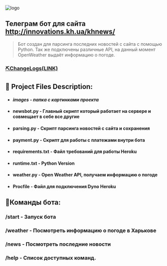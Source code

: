 ![logo](https://user-images.githubusercontent.com/74112037/142832530-dbe22c2c-d260-4d9f-843b-91b2815ee100.png)

## **Телеграм бот для сайта http://innovations.kh.ua/khnews/**
>Бот создан для парсинга последних новостей с сайта с помощью Python.
>Так же подключены различные API, на данный момент OpenWeather выдаёт информацию о погоде.

### [⛏ChangeLogs(LINK)](https://github.com/Jylik322/kh-news-bot/blob/main/CHANGELOG.md)


## 💾 Project Files Description:

- #### *images - папка с картинками проекта*
- #### newsbot.py - Главный скрипт который работает на сервере и совмещает в себе все другие
- #### parsing.py - Скрипт парсинга новостей с сайта и сохранения
- #### payment.py - Скрипт для работы с платежами внутри бота
- #### requirements.txt - Файл требований для работы Heroku
- #### runtime.txt - Python Version
- #### weather.py - Open Weather API, получаем информацию о погоде
- #### Procfile - Файл для подключения Dyno Heroku

## 📱Команды бота:
### /start - Запуск бота
### /weather - Посмотреть информацию о погоде в Харькове
### /news - Посмотреть последние новости
### /help - Список доступных команд.
